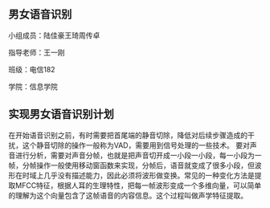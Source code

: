 ## 男女语音识别

小组成员：陆佳豪王琦周传卓

指导老师：王一刚

班级：电信182

学院：信息学院

## 实现男女语音识别计划

在开始语音识别之前，有时需要把首尾端的静音切除，降低对后续步骤造成的干扰，这个静音切除的操作一般称为VAD，需要用到信号处理的一些技术。
    要对声音进行分析，需要对声音分帧，也就是把声音切开成一小段一小段，每一小段为一帧，分帧操作一般使用移动窗函数来实现，分帧后，语音就变成了很多小段，但波形在时域上几乎没有描述能力，因此必须将波形做变换。常见的一种变化方法是提取MFCC特征，根据人耳的生理特性，把每一帧波形变成一个多维向量，可以简单的理解为这个向量包含了这帧语音的内容信息。这个过程叫做声学特征提取。
